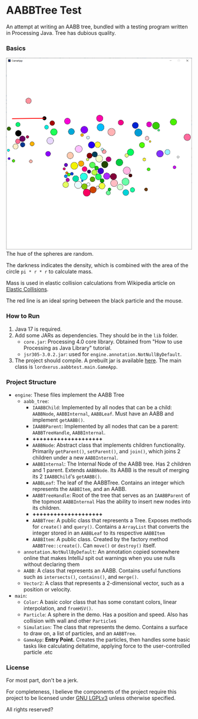 # AABBTree Test

An attempt at writing an AABB tree, bundled with a testing program written in Processing Java.
Tree has dubious quality.

### Basics
![img.png](doc/img.png)
The hue of the spheres are random. 

The darkness indicates the density, which is combined with the area of the circle `pi * r * r` to calculate mass.

Mass is used in elastic collision calculations from Wikipedia article on 
[Elastic Collisions](https://en.wikipedia.org/wiki/Elastic_collision#One-dimensional_Newtonian).

The red line is an ideal spring between the black particle and the mouse.

### How to Run
1. Java 17 is required.
2. Add some JARs as dependencies. They should be in the `lib` folder.
   - `core.jar`: Processing 4.0 core library. Obtained from "How to use Processing as Java Library" tutorial.
   - `jsr305-3.0.2.jar`: used for `engine.annotation.NotNullByDefault`.
3. The project should compile. A prebuilt jar is available [here](IJ-AABBTree.jar).
The main class is `lordxerus.aabbtest.main.GameApp`.

### Project Structure
- `engine`: These files implement the AABB Tree
  - `aabb_tree`:
    - `IAABBChild`: Implemented by all nodes that can be a child: `AABBNode`, `AABBInternal`, `AABBLeaf`.
      Must have an AABB and implement `getAABB()`.
    - `IAABBParent`: Implemented by all nodes that can be a parent: `AABBTreeHandle`, `AABBInternal`.
    - **++++++++++++++++++++**
    - `AABBNode`: Abstract class that implements children functionality. 
      Primarily `getParent()`, `setParent()`, and `join()`,
      which joins 2 children under a new `AABBInternal`.
    - `AABBInternal`: The Internal Node of the AABB tree. 
      Has 2 children and 1 parent. Extends `AABBNode`. 
      Its AABB is the result of merging its 2 `IAABBChild`'s `getAABB()`.
    - `AABBLeaf`: The leaf of the AABBTree. Contains an integer which represents the `AABBItem`, and an AABB.
    - `AABBTreeHandle`: Root of the tree that serves as an `IAABBParent` of the topmost `AABBInternal`
      Has the ability to insert new nodes into its children.
    - **++++++++++++++++++++**
    - `AABBTree`: A public class that represents a Tree. Exposes methods for `create()` and `query()`.
      Contains a `ArrayList` that converts the integer stored in an `AABBLeaf` to its respective `AABBItem`
    - `AABBItem`: A public class. Created by the factory method `AABBTree::create()`.
      Can `move()` or `destroy()` itself. 
  - `annotation.NotNullByDefault`: An annotation copied somewhere online that 
    makes IntelliJ spit out warnings when you use nulls without declaring them
  - `AABB`: A class that represents an AABB. 
    Contains useful functions such as `intersects()`, `contains()`, and `merge()`.
  - `Vector2`: A class that represents a 2-dimensional vector, such as a position or velocity.
- `main`:
  - `Color`: A basic color class that has some constant colors, linear interpolation, and `fromHSV()`.
  - `Particle`: A sphere in the demo. Has a position and speed. Also has collision with wall and other `Particle`s
  - `Simulation`: The class that represents the demo. 
    Contains a surface to draw on, a list of particles, and an `AABBTree`.
  - `GameApp`: **Entry Point.** Creates the particles, 
    then handles some basic tasks like calculating deltatime, applying force to the user-controlled particle .etc

### License 
For most part, don't be a jerk.

For completeness, I believe the components of the project require this project to be 
licensed under [GNU LGPLv3](doc/lgpl3.txt) unless otherwise specified.

All rights reserved?
